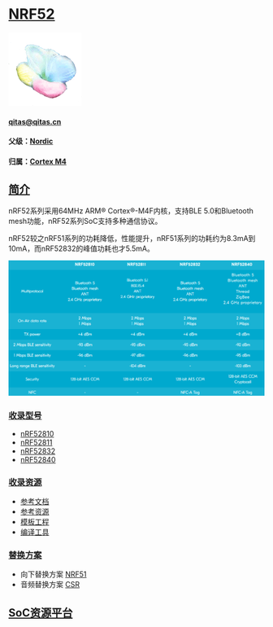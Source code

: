 ﻿# [NRF52](https://github.com/sochub/NRF52)
[![sites](SoC/qitas.png)](http://www.qitas.cn) 
####  qitas@qitas.cn
#### 父级：[Nordic](https://github.com/sochub/Nordic) 
#### 归属：[Cortex M4](https://github.com/sochub/CM4) 
## [简介](https://github.com/sochub/NRF52/wiki)

nRF52系列采用64MHz ARM® Cortex®-M4F内核，支持BLE 5.0和Bluetooth mesh功能，nRF52系列SoC支持多种通信协议。

nRF52较之nRF51系列的功耗降低，性能提升，nRF51系列的功耗约为8.3mA到10mA，而nRF52832的峰值功耗也才5.5mA。

[![sites](SoC/NRF52.png)](https://www.nordicsemi.com/Products/Low-power-short-range-wireless/Bluetooth-low-energy) 



### [收录型号](https://github.com/sochub/NRF52)

* [nRF52810](https://github.com/sochub/nRF52810) 
* [nRF52811](https://github.com/sochub/nRF52811) 
* [nRF52832](https://github.com/sochub/nRF52832) 
* [nRF52840](https://github.com/sochub/nRF52840) 

### [收录资源](https://github.com/sochub/NRF52)

* [参考文档](docs/)
* [参考资源](src/)
* [模板工程](demo/)
* [编译工具](https://github.com/sochub/arm-none-eabi)

### [替换方案](https://github.com/sochub/NRF52)

* 向下替换方案 [NRF51](NRF51) 
* 音频替换方案 [CSR](https://github.com/sochub/CSR) 

##  [SoC资源平台](http://www.qitas.cn)

